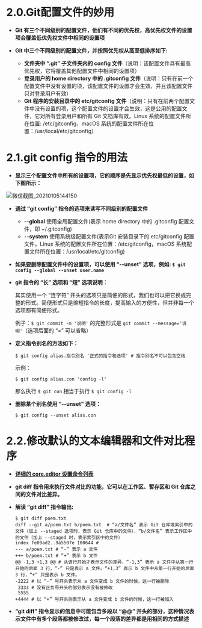 # 2.0.Git配置文件的妙用

- **Git 有三个不同级别的配置文件，他们有不同的优先权，高优先权文件的设置项会覆盖低优先权文件中相同的设置项**

- **Git 中三个不同级别的配置文件，并按照优先权从高至低排序如下:**

  - **文件夹中 “.git” 子文件夹内的 config 文件**（说明：该配置文件具有最高优先权，它将覆盖其他配置文件中相同的设置项）
  - **登录用户的 home directory 中的 .gitconfig 文件**（说明：只有在前一个配置文件中没有设置的项，该配置文件的设置才会生效，并且该配置文件只对登录用户有效）
  - **Git 程序的安装目录中的 etc/gitconfig 文件**（说明：只有在前两个配置文件中没有设置的项，这个配置文件的设置才会生效，这是公用的配置文件，它对所有登录用户和所有 Git 文档库有效。Linux 系统的配置文件所在位置: /etc/gitconfig，macOS 系统的配置文件所在位置：/usr/local/etc/gitconfig）

# 2.1.git config 指令的用法

- **显示三个配置文件中所有的设置项，它的顺序是先显示优先权最低的设置，如下图所示：**

![微信截图_20210105144150](https://user-images.githubusercontent.com/27407218/103615701-fa073680-4f65-11eb-8ea4-b04d40719b93.png)

- **通过 “git config” 指令的选项来读写不同级别的配置文件**
  - **--global** 使用全局配置文件(表示 home directory 中的 .gitconfig 配置文件，即 ~/.gitconfig)
  - **--system** 使用系统级配置文件(表示Git 安装目录下的 etc/gitconfig 配置文件，Linux 系统的配置文件所在位置：/etc/gitconfig，macOS 系统配置文件所在位置：/usr/local/etc/gitconfig)

- **如果要删除配置文件中的设置项，可以使用 “--unset” 选项，例如: `$ git config --global --unset user.name`** 

- **git 指令的 “长” 选项和 “短” 选项说明：**

  其实使用一个 “连字符” 开头的选项只是简便的形式，我们也可以把它换成完整的形式。简便形式只是缩短指令的长度，提高输入的方便性，但并非每一个选项都有简便形式。
  
  例子：`$ git commit -m '说明'` 的完整形式是 `git commit --message='说明'`（选项后面的 “=” 可以省略）
  
- **定义指令别名的方法如下：**
   ```
   $ git config alias.指令别名 '正式的指令和选项' # 指令别名不可以包含空格
    ```
   示例：
   ```
   $ git config alias.con 'config -l'
   ```
  那么执行 `$ git con` 相当于执行 `$ git config -l`

- **删除某个别名使用 “--unset” 选项：**
  ```
  $ git config --unset alias.con
  ```
  
# 2.2.修改默认的文本编辑器和文件对比程序

- **[详细的 core.editor 设置命令列表](https://git-scm.com/book/en/v2/Appendix-C%3A-Git-Commands-Setup-and-Config)**

- **git diff 指令用来执行文件对比的功能，它可以在工作区、暂存区和 Git 仓库之间的文件对比差异。**

- **解读 “git diff” 指令输出:**

    ```
    $ git diff poem.txt
    diff --git a/poem.txt b/poem.txt  # “a/文件名” 表示 Git 仓库或索引中的文件（加上 --staged 选项时，表示 Git 仓库中的文件），“b/文件名” 表示工作区中的文件（加上 --staged 时，表示索引区中的文件）
    index fe09ad2..9a5507e 100644 # 
    --- a/poem.txt # “-” 表示 a 文件
    +++ b/poem.txt # “+” 表示 b 文件
    @@ -1,3 +1,3 @@ # 从该行开始才表示文件的差异，“-1,3” 表示 a 文件中从第一行开始的后面 3 行，“-” 只是表示 a 文件。“+1,3” 表示 b 文件中从第一行开始的后面 3 行，“+” 只是表示 b 文件。
    -2222 # 以 “-” 号开头表示从 a 文件变成 b 文件的时候，这一行被删除
     3333 # 没有正负号开头的部分表示没有被修改
     5555
    +4444 # 以 “+” 号开头则表示从 a 文件变成 b 文件的时候，这一行被加入
    ```
    
- **“git diff” 指令显示的信息中可能包含多段以 “@@” 开头的部分，这种情况表示文件中有多个段落都被修改过，每一个段落的差异都是用相同的方式描述**
